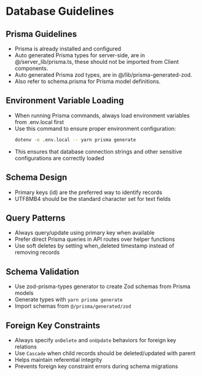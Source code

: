 # Database Guidelines

## Prisma Guidelines
- Prisma is already installed and configured
- Auto generated Prisma types for server-side, are in @/server_lib/prisma.ts, these should not be imported from Client components.
- Auto generated Prisma zod types, are in @/lib/prisma-generated-zod.
- Also refer to schema.prisma for Prisma model definitions.

## Environment Variable Loading
- When running Prisma commands, always load environment variables from .env.local first
- Use this command to ensure proper environment configuration:
  ```bash
  dotenv -e .env.local -- yarn prisma generate
  ```
- This ensures that database connection strings and other sensitive configurations are correctly loaded

## Schema Design
- Primary keys (id) are the preferred way to identify records
- UTF8MB4 should be the standard character set for text fields

## Query Patterns
- Always query/update using primary key when available
- Prefer direct Prisma queries in API routes over helper functions
- Use soft deletes by setting when_deleted timestamp instead of removing records

## Schema Validation
- Use zod-prisma-types generator to create Zod schemas from Prisma models
- Generate types with `yarn prisma generate`
- Import schemas from `@/prisma/generated/zod`

## Foreign Key Constraints
- Always specify `onDelete` and `onUpdate` behaviors for foreign key relations
- Use `Cascade` when child records should be deleted/updated with parent
- Helps maintain referential integrity
- Prevents foreign key constraint errors during schema migrations
